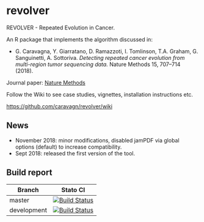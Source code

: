 # revolver
REVOLVER - Repeated Evolution in Cancer.

An R package that implements the algorithm discussed in: 

* G. Caravagna, Y. Giarratano, D. Ramazzoti, I. Tomlinson, T.A. Graham, G. Sanguinetti, A. Sottoriva. *Detecting repeated cancer evolution from multi-region tumor sequencing data.* Nature Methods 15, 707–714 (2018).

Journal paper: [Nature Methods](https://www.nature.com/articles/s41592-018-0108-x)

Follow the Wiki to see case studies, vignettes, installation instructions etc.

https://github.com/caravagn/revolver/wiki

## News
- November 2018: minor modifications, disabled jamPDF via global options (default) to increase compatibility.
- Sept 2018: released the first version of the tool.

## Build report

| Branch              | Stato CI      |
|---------------------|---------------|
| master | [![Build Status](https://travis-ci.org/caravagn/revolver.svg?branch=master)](https://travis-ci.org/caravagn/master) |
| development | [![Build Status](https://travis-ci.org/caravagn/revolver.svg?branch=development)](https://travis-ci.org/caravagn/revolver.svg?branch=development) |

